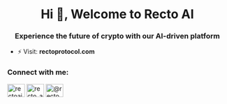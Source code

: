 <h1 align="center">Hi 👋, Welcome to Recto AI</h1>
<h3 align="center">Experience the future of crypto with our AI-driven platform</h3>

- ⚡ Visit: **rectoprotocol.com**

<h3 align="left">Connect with me:</h3>
<p align="left">
<a href="https://twitter.com/rectoai" target="blank"><img align="center" src="https://raw.githubusercontent.com/rahuldkjain/github-profile-readme-generator/master/src/images/icons/Social/twitter.svg" alt="rectoai" height="30" width="40" /></a>
<a href="https://instagram.com/recto_ai" target="blank"><img align="center" src="https://raw.githubusercontent.com/rahuldkjain/github-profile-readme-generator/master/src/images/icons/Social/instagram.svg" alt="recto_ai" height="30" width="40" /></a>
<a href="https://medium.com/@rectoai" target="blank"><img align="center" src="https://raw.githubusercontent.com/rahuldkjain/github-profile-readme-generator/master/src/images/icons/Social/medium.svg" alt="@rectoai" height="30" width="40" /></a>
</p>
